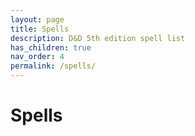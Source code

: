 ```yaml
---
layout: page
title: Spells
description: D&D 5th edition spell list
has_children: true
nav_order: 4
permalink: /spells/
---
```

# Spells
